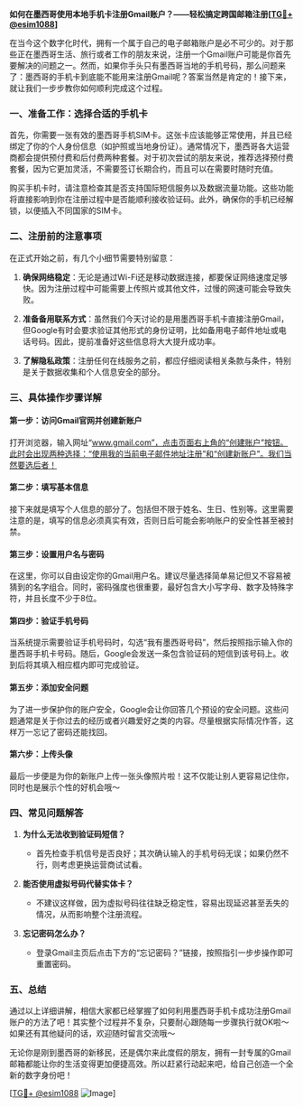 **如何在墨西哥使用本地手机卡注册Gmail账户？——轻松搞定跨国邮箱注册[[TG💪+ @esim1088](https://t.me/s/esim1088)]**

在当今这个数字化时代，拥有一个属于自己的电子邮箱账户是必不可少的。对于那些正在墨西哥生活、旅行或者工作的朋友来说，注册一个Gmail账户可能是你首先要解决的问题之一。然而，如果你手头只有墨西哥当地的手机号码，那么问题来了：墨西哥的手机卡到底能不能用来注册Gmail呢？答案当然是肯定的！接下来，就让我们一步步教你如何顺利完成这个过程。

### 一、准备工作：选择合适的手机卡

首先，你需要一张有效的墨西哥手机SIM卡。这张卡应该能够正常使用，并且已经绑定了你的个人身份信息（如护照或当地身份证）。通常情况下，墨西哥各大运营商都会提供预付费和后付费两种套餐。对于初次尝试的朋友来说，推荐选择预付费套餐，因为它更加灵活，不需要签订长期合约，而且可以在需要时随时充值。

购买手机卡时，请注意检查其是否支持国际短信服务以及数据流量功能。这些功能将直接影响到你在注册过程中是否能顺利接收验证码。此外，确保你的手机已经解锁，以便插入不同国家的SIM卡。

### 二、注册前的注意事项

在正式开始之前，有几个小细节需要特别留意：

1. **确保网络稳定**：无论是通过Wi-Fi还是移动数据连接，都要保证网络速度足够快。因为注册过程中可能需要上传照片或其他文件，过慢的网速可能会导致失败。
   
2. **准备备用联系方式**：虽然我们今天讨论的是用墨西哥手机卡直接注册Gmail，但Google有时会要求验证其他形式的身份证明，比如备用电子邮件地址或电话号码。因此，提前准备好这些信息将大大提升成功率。

3. **了解隐私政策**：注册任何在线服务之前，都应仔细阅读相关条款与条件，特别是关于数据收集和个人信息安全的部分。

### 三、具体操作步骤详解

#### 第一步：访问Gmail官网并创建新账户

打开浏览器，输入网址“www.gmail.com”，点击页面右上角的“创建账户”按钮。此时会出现两种选择：“使用我的当前电子邮件地址注册”和“创建新账户”。我们当然要选后者！

#### 第二步：填写基本信息

接下来就是填写个人信息的部分了。包括但不限于姓名、生日、性别等。这里需要注意的是，填写的信息必须真实有效，否则日后可能会影响账户的安全性甚至被封禁。

#### 第三步：设置用户名与密码

在这里，你可以自由设定你的Gmail用户名。建议尽量选择简单易记但又不容易被猜到的名字组合。同时，密码强度也很重要，最好包含大小写字母、数字及特殊字符，并且长度不少于8位。

#### 第四步：验证手机号码

当系统提示需要验证手机号码时，勾选“我有墨西哥号码”，然后按照指示输入你的墨西哥手机卡号码。随后，Google会发送一条包含验证码的短信到该号码上。收到后将其填入相应框内即可完成验证。

#### 第五步：添加安全问题

为了进一步保护你的账户安全，Google会让你回答几个预设的安全问题。这些问题通常是关于你过去的经历或者兴趣爱好之类的内容。尽量根据实际情况作答，这样万一忘记了密码还能找回。

#### 第六步：上传头像

最后一步便是为你的新账户上传一张头像照片啦！这不仅能让别人更容易记住你，同时也是展示个性的好机会哦～

### 四、常见问题解答

1. **为什么无法收到验证码短信？**
   - 首先检查手机信号是否良好；其次确认输入的手机号码无误；如果仍然不行，则考虑更换运营商试试看。

2. **能否使用虚拟号码代替实体卡？**
   - 不建议这样做，因为虚拟号码往往缺乏稳定性，容易出现延迟甚至丢失的情况，从而影响整个注册流程。

3. **忘记密码怎么办？**
   - 登录Gmail主页后点击下方的“忘记密码？”链接，按照指引一步步操作即可重置密码。

### 五、总结

通过以上详细讲解，相信大家都已经掌握了如何利用墨西哥手机卡成功注册Gmail账户的方法了吧！其实整个过程并不复杂，只要耐心跟随每一步骤执行就OK啦～如果还有其他疑问的话，欢迎随时留言交流哦～

无论你是刚到墨西哥的新移民，还是偶尔来此度假的朋友，拥有一封专属的Gmail邮箱都能让你的生活变得更加便捷高效。所以赶紧行动起来吧，给自己创造一个全新的数字身份吧！

[[TG💪+ @esim1088](https://t.me/s/esim1088) ![Image](https://i.postimg.cc/4NQfJmqS/Snipaste-2025-05-13-00-14-12.png)]